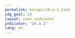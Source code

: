 ```yaml
---
permalink: en/api/14-a-1.json
sdg_goal: 14
layout: json_indicator
indicator: "14.a.1"
lang: en
---
```

